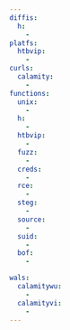 ```yaml
---
diffis:
  h:
    -
platfs:
  htbvip:
    -
curls:
  calamity:
    -
functions:
  unix:
    -
  h:
    -
  htbvip:
    -
  fuzz:
    -
  creds:
    -
  rce:
    -
  steg:
    -
  source:
    -
  suid:
    -
  bof:
    -

wals:
  calamitywu:
    -
  calamityvi:
    -
---
```

